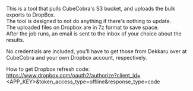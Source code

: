 This is a tool that pulls CubeCobra's S3 bucket, and uploads the bulk exports to DropBox.  
The tool is designed to not do anything if there's nothing to update.  
The uploaded files on Dropbox are in 7z format to save space.  
After the job runs, an email is sent to the inbox of your choice about the results.  
  
No credentials are included, you'll have to get those from Dekkaru over at CubeCobra and your own Dropbox account, respectively.  

How to get Dropbox refresh code:
https://www.dropbox.com/oauth2/authorize?client_id=<APP_KEY>&token_access_type=offline&response_type=code